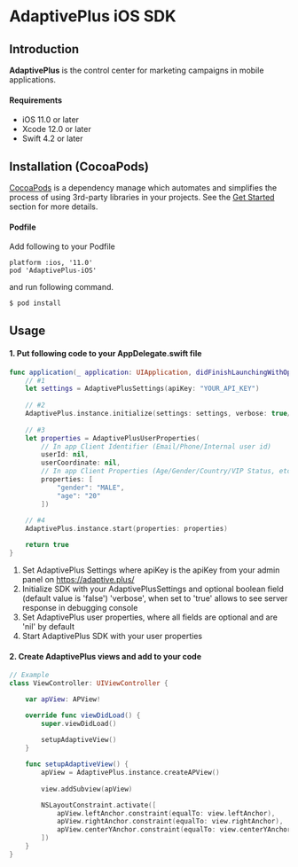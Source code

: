 # AdaptivePlus iOS SDK

## Introduction
**AdaptivePlus** is the control center for marketing campaigns in mobile applications.

#### Requirements
- iOS 11.0 or later
- Xcode 12.0 or later
- Swift 4.2 or later


## Installation (CocoaPods)
[CocoaPods](http://cocoapods.org/) is a dependency manage which automates and simplifies the process of using 3rd-party libraries in your projects. See the [Get Started](http://cocoapods.org/#get_started) section for more details.

#### Podfile
Add following to your Podfile
```
platform :ios, '11.0'
pod 'AdaptivePlus-iOS'
```
and run following command.

```bash
$ pod install
```

## Usage

#### 1. Put following code to your AppDelegate.swift file
```swift
func application(_ application: UIApplication, didFinishLaunchingWithOptions launchOptions: [UIApplication.LaunchOptionsKey: Any]?) -> Bool {
    // #1
    let settings = AdaptivePlusSettings(apiKey: "YOUR_API_KEY")
    
    // #2
    AdaptivePlus.instance.initialize(settings: settings, verbose: true/false)
    
    // #3
    let properties = AdaptivePlusUserProperties(
        // In app Client Identifier (Email/Phone/Internal user id)
        userId: nil,
        userCoordinate: nil,
        // In app Client Properties (Age/Gender/Country/VIP Status, etc)
        properties: [
            "gender": "MALE",
            "age": "20"
        ])
        
    // #4
    AdaptivePlus.instance.start(properties: properties)

    return true
}
```
1. Set AdaptivePlus Settings where apiKey is the apiKey from your admin panel on https://adaptive.plus/
2. Initialize SDK with your AdaptivePlusSettings and optional boolean field (default value is 'false') 'verbose', when set to 'true' allows to see server response in debugging console
3. Set AdaptivePlus user properties, where all fields are optional and are 'nil' by default
4. Start AdaptivePlus SDK with your user properties

#### 2. Create AdaptivePlus views and add to your code
```swift
// Example
class ViewController: UIViewController {

    var apView: APView!

    override func viewDidLoad() {
        super.viewDidLoad()
        
        setupAdaptiveView()
    }

    func setupAdaptiveView() {
        apView = AdaptivePlus.instance.createAPView()
        
        view.addSubview(apView)

        NSLayoutConstraint.activate([
            apView.leftAnchor.constraint(equalTo: view.leftAnchor),
            apView.rightAnchor.constraint(equalTo: view.rightAnchor),
            apView.centerYAnchor.constraint(equalTo: view.centerYAnchor),
        ])
    }
}
```

